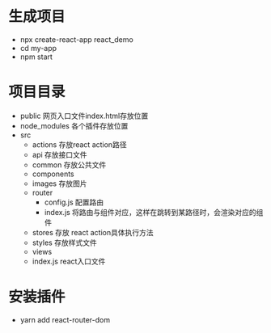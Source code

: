 # 生成项目
- npx create-react-app react_demo
- cd my-app
- npm start

# 项目目录
- public 网页入口文件index.html存放位置
- node_modules 各个插件存放位置
- src
  - actions 存放react action路径
  - api 存放接口文件
  - common 存放公共文件
  - components
  - images 存放图片
  - router
    - config.js 配置路由
    - index.js  将路由与组件对应，这样在跳转到某路径时，会渲染对应的组件
  - stores 存放 react action具体执行方法
  - styles 存放样式文件
  - views
  - index.js react入口文件

# 安装插件
- yarn add react-router-dom

# 